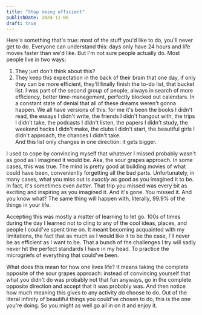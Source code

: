 ```yaml
---
title: "Stop being efficient"
publishDate: 2024-11-06
draft: true
---
```

Here's something that's true: most of the stuff you'd like to do, you'll never get to do.
Everyone can understand this: days only have 24 hours and life moves faster than we'd like.
But I'm not sure people actually do. 
Most people live in two ways: 
1. They just don't think about this?  
2. They keep this expectation in the back of their brain that one day, if only they can be more efficient, they'll finally finish the to-do list, that bucket list. 
I was part of the second group of people, always in search of more efficiency, better time-management, perfectly blocked out calendars. 
In a constant state of denial that all of these dreams weren't gonna happen. 
We all have versions of this: for me it's been the books I didn't read, the essays I didn't write, the friends I didn't hangout with, the trips I didn't take, the podcasts I didn't listen, the papers I didn't study, the weekend hacks I didn't make, the clubs I didn't start, the beautiful girls I didn't approach, the chances I didn't take.  
And this list only changes in one direction: it gets bigger. 

I used to cope by convincing myself that whatever I missed probably wasn't as good as I imagined it would be. 
Aka, the sour grapes approach.
In some cases, this was true. 
The mind is pretty good at building movies of what could have been, conveniently forgetting all the bad parts. 
Unfortunately, in many cases, what you miss out is *exactly* as good as you imagined it to be. 
In fact, it's sometimes even *better*. 
That trip you missed was every bit as exciting and inspiring as you imagined it. 
And it's gone.
You missed it. 
And you know what?
The same thing will happen with, literally, 99.9% of the things in your life.

Accepting this was mostly a matter of learning to let go. 
100s of times during the day I learned not to cling to any of the cool ideas, places, and people I could've spent time on. 
It meant becoming acquainted with my limitations, the fact that as much as I would like it to be the case, I'll never be as efficient as I want to be. 
That a bunch of the challenges I try will sadly never hit the perfect standards I have in my head. 
To practice the microgriefs of everything that could've been.    

What does this mean for how one lives life? 
It means taking the complete opposite of the sour grapes approach: instead of convincing yourself that what you didn't do was probably not that fun anyways, go in the complete opposite direction and accept that it was probably was. 
And then notice how much meaning this gives to any activity *do* choose to do.
Out of the literal infinity of beautiful things you could've chosen to do, this is the one you're doing. 
So you might as well go all in on it and enjoy it. 